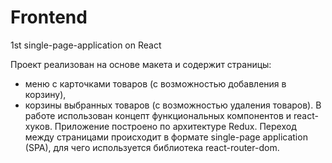 # Frontend
1st single-page-application on React

Проект реализован на основе макета и содержит страницы:
- меню с карточками товаров (с возможностью добавления в корзину),
- корзины выбранных товаров (с возможностью удаления товаров).
 В работе использован концепт функциональных компонентов и react-хуков. Приложение построено по архитектуре Redux.
Переход между страницами происходит в формате single-page application (SPA), для чего используется библиотека react-router-dom.
